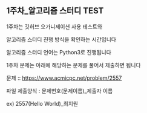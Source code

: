 ## 1주차_알고리즘 스터디 TEST

1주차는 깃허브 오가니제이션 사용 테스트와

알고리즘 스터디 진행 방식을 확인하는 시간입니다

알고리즘 스터디 언어는 Python3로 진행됩니다

1주차 문제는 아래에 해당하는 문제를 풀어서 제출하면 됩니다

문제 :: https://www.acmicpc.net/problem/2557

파일 제출양식 : 문제번호(문제이름)_제출자 이름

ex) 2557(Hello World)_최지원